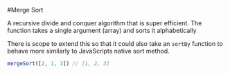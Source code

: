 #Merge Sort

A recursive divide and conquer algorithm that is super efficient.
The function takes a single argument (array) and sorts it alphabetically

There is scope to extend this so that it could also take an `sortBy` function to behave
more similarly to JavaScripts native sort method.

```javascript
mergeSort([2, 1, 3]) // [1, 2, 3]
```
